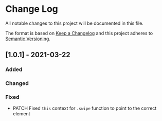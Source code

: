 # Change Log
All notable changes to this project will be documented in this file.

The format is based on [Keep a Changelog](http://keepachangelog.com/)
and this project adheres to [Semantic Versioning](http://semver.org/).

## [1.0.1] - 2021-03-22
 
### Added

### Changed
 
### Fixed
 
- PATCH Fixed `this` context for `.swipe` function to point to the correct element
